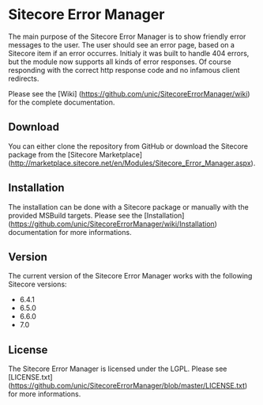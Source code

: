 # Sitecore Error Manager
The main purpose of the Sitecore Error Manager is to show friendly error messages to the user. The user should see an error page, based on a Sitecore item if an error occurres. Initialy it was built to handle 404 errors, but the module now supports all kinds of error responses. Of course responding with the correct http response code and no infamous client redirects.

Please see the [Wiki] (https://github.com/unic/SitecoreErrorManager/wiki) for the complete documentation.

## Download
You can either clone the repository from GitHub or download the Sitecore package from the [Sitecore Marketplace] (http://marketplace.sitecore.net/en/Modules/Sitecore_Error_Manager.aspx).

## Installation
The installation can be done with a Sitecore package or manually with the provided MSBuild targets. Please see the [Installation] (https://github.com/unic/SitecoreErrorManager/wiki/Installation) documentation for more informations.

## Version
The current version of the Sitecore Error Manager works with the following Sitecore versions:
- 6.4.1
- 6.5.0
- 6.6.0
- 7.0

## License
The Sitecore Error Manager is licensed under the LGPL. Please see [LICENSE.txt] (https://github.com/unic/SitecoreErrorManager/blob/master/LICENSE.txt) for more informations.
